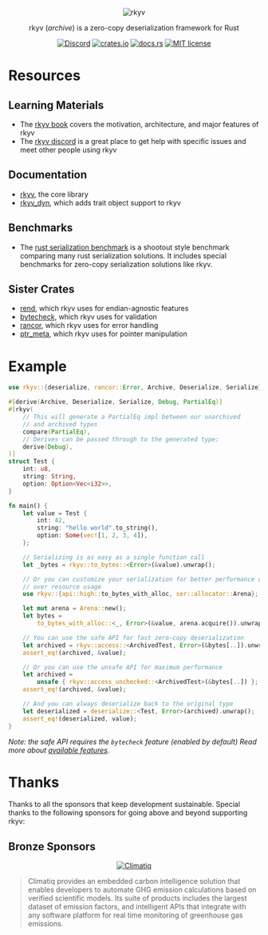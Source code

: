 <p align="center">
    <img src="https://raw.githubusercontent.com/rkyv/rkyv/master/media/logo_text_color.svg" alt="rkyv">
</p>
<p align="center">
    rkyv (<em>archive</em>) is a zero-copy deserialization framework for Rust
</p>
<p align="center">
    <a href="https://discord.gg/65F6MdnbQh"><img src="https://img.shields.io/discord/822925794249539645" alt="Discord"></a>
    <a href="https://crates.io/crates/rkyv"><img src="https://img.shields.io/crates/v/rkyv.svg" alt="crates.io"></a>
    <a href="https://docs.rs/rkyv"><img src="https://img.shields.io/docsrs/rkyv.svg" alt="docs.rs"></a>
    <a href="https://github.com/rkyv/rkyv/blob/master/LICENSE"><img src="https://img.shields.io/badge/license-MIT-blue.svg" alt="MIT license"></a>
</p>

# Resources

## Learning Materials

- The [rkyv book](https://rkyv.github.io/rkyv) covers the motivation, architecture, and major
  features of rkyv
- The [rkyv discord](https://discord.gg/65F6MdnbQh) is a great place to get help with specific issues and meet
  other people using rkyv

## Documentation

- [rkyv](https://docs.rs/rkyv), the core library
- [rkyv_dyn](https://docs.rs/rkyv_dyn), which adds trait object support to rkyv

## Benchmarks

- The [rust serialization benchmark](https://github.com/djkoloski/rust_serialization_benchmark) is a
  shootout style benchmark comparing many rust serialization solutions. It includes special
  benchmarks for zero-copy serialization solutions like rkyv.

## Sister Crates

- [rend](https://github.com/rkyv/rend), which rkyv uses for endian-agnostic features
- [bytecheck](https://github.com/rkyv/bytecheck), which rkyv uses for validation
- [rancor](https://github.com/rkyv/rancor), which rkyv uses for error handling
- [ptr_meta](https://github.com/rkyv/ptr_meta), which rkyv uses for pointer manipulation

# Example

```rust
use rkyv::{deserialize, rancor::Error, Archive, Deserialize, Serialize};

#[derive(Archive, Deserialize, Serialize, Debug, PartialEq)]
#[rkyv(
    // This will generate a PartialEq impl between our unarchived
    // and archived types
    compare(PartialEq),
    // Derives can be passed through to the generated type:
    derive(Debug),
)]
struct Test {
    int: u8,
    string: String,
    option: Option<Vec<i32>>,
}

fn main() {
    let value = Test {
        int: 42,
        string: "hello world".to_string(),
        option: Some(vec![1, 2, 3, 4]),
    };

    // Serializing is as easy as a single function call
    let _bytes = rkyv::to_bytes::<Error>(&value).unwrap();

    // Or you can customize your serialization for better performance or control
    // over resource usage
    use rkyv::{api::high::to_bytes_with_alloc, ser::allocator::Arena};

    let mut arena = Arena::new();
    let bytes =
        to_bytes_with_alloc::<_, Error>(&value, arena.acquire()).unwrap();

    // You can use the safe API for fast zero-copy deserialization
    let archived = rkyv::access::<ArchivedTest, Error>(&bytes[..]).unwrap();
    assert_eq!(archived, &value);

    // Or you can use the unsafe API for maximum performance
    let archived =
        unsafe { rkyv::access_unchecked::<ArchivedTest>(&bytes[..]) };
    assert_eq!(archived, &value);

    // And you can always deserialize back to the original type
    let deserialized = deserialize::<Test, Error>(archived).unwrap();
    assert_eq!(deserialized, value);
}
```

_Note: the safe API requires the `bytecheck` feature (enabled by default)_
_Read more about [available features](https://docs.rs/rkyv/latest/rkyv/#features)._

# Thanks

Thanks to all the sponsors that keep development sustainable. Special thanks to the following sponsors for going above and beyond supporting rkyv:

## Bronze Sponsors

<p align="center">
    <a href="https://climatiq.hq">
        <img src="https://raw.githubusercontent.com/rkyv/rkyv/master/media/sponsors/climatiq.png" alt="Climatiq">
    </a>
</p>

> Climatiq provides an embedded carbon intelligence solution that enables developers to automate GHG emission calculations based on verified scientific models. Its suite of products includes the largest dataset of emission factors, and intelligent APIs that integrate with any software platform for real time monitoring of greenhouse gas emissions.
